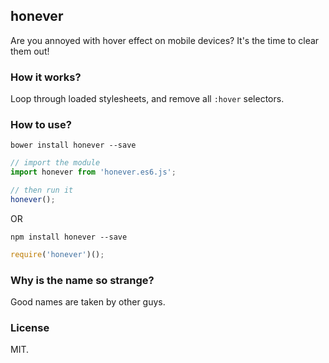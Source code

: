## honever
Are you annoyed with hover effect on mobile devices? It's the time to clear them out!

### How it works?

Loop through loaded stylesheets, and remove all `:hover` selectors.

### How to use?

```
bower install honever --save
```

```javascript
// import the module
import honever from 'honever.es6.js';

// then run it
honever();
```

OR

```
npm install honever --save
```

```javascript
require('honever')();
```

### Why is the name so strange?

Good names are taken by other guys.

### License

MIT.
